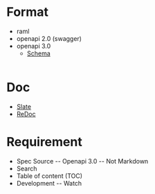 # Format
- raml
- openapi 2.0 (swagger)
- openapi 3.0
  - [Schema](https://github.com/OAI/OpenAPI-Specification/blob/master/versions/3.0.2.md#schema)
```

```

# Doc
- [Slate](https://github.com/lord/slate)
- [ReDoc](https://github.com/Rebilly/ReDoc)

# Requirement
- Spec Source
-- Openapi 3.0
-- Not Markdown
- Search
- Table of content (TOC)
- Development
-- Watch
